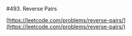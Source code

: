 #493. Reverse Pairs

[https://leetcode.com/problems/reverse-pairs/](https://leetcode.com/problems/reverse-pairs/)
